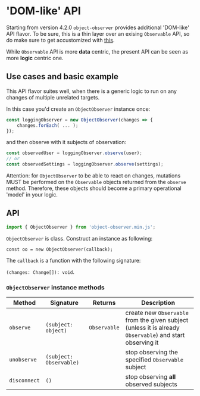 # 'DOM-like' API

Starting from version 4.2.0 `object-observer` provides additional 'DOM-like' API flavor.
To be sure, this is a thin layer over an exising `Observable` API, so do make sure to get accustomized with [this](observable.md).

While `Observable` API is more __data__ centric, the present API can be seen as more __logic__ centric one.

## Use cases and basic example

This API flavor suites well, when there is a generic logic to run on any changes of multiple unrelated targets.

In this case you'd create an `ObjectObserver` instance once:
```js
const loggingObserver = new ObjectObserver(changes => {
	changes.forEach( ... );
});
```

and then observe with it subjects of observation:
```js
const observedUser = loggingObserver.observe(user);
// or
const observedSettings = loggingObserver.observe(settings);
```

Attention: for `ObjectObserver` to be able to react on changes, mutations MUST be performed on the `Observable` objects returned from the `observe` method.
Therefore, these objects should become a primary operational 'model' in your logic.

## API

```js
import { ObjectObserver } from 'object-observer.min.js';
```

`ObjectObserver` is class. Construct an instance as following:

`const oo = new ObjectObserver(callback);`

The `callback` is a function with the following signature:

`(changes: Change[]): void`.

### `ObjectObserver` instance methods

| Method       | Signature               | Returns      | Description |
|--------------|-------------------------|--------------|------------|
| `observe`    | `(subject: object)`     | `Observable` | create new `Observable` from the given subject (unless it is already `Observable`) and start observing it |
| `unobserve`  | `(subject: Observable)` |              | stop observing the specified `Observable` subject |
| `disconnect` | `()`                    |              | stop observing __all__ observed subjects |